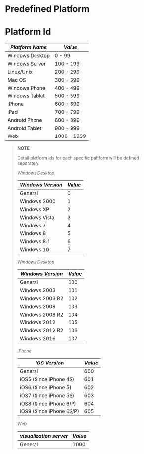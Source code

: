 # **Predefined Platform**



# Platform Id


|    *Platform Name* |    *Value*   |
|--------------------|--------------|
|   Windows Desktop  |     0 - 99   |
|   Windows Server   |   100 - 199  |
|   Linux/Unix       |   200 - 299  |
|   Mac OS           |   300 - 399  |
|   Windows Phone    |   400 - 499  |
|   Windows Tablet   |   500 - 599  |
|   iPhone           |   600 - 699  |
|   iPad             |   700 - 799  |
|   Android Phone    |   800 - 899  |
|   Android Tablet   |   900 - 999  |
|   Web              |  1000 - 1999 |

> **NOTE**
>
> Detail platform ids for each specific paltform will be defined separately.
>
> *Windows Desktop*
>
> |  *Windows Version* |  *Value*   |
> |--------------------|------------|
> |   General          |     0	    |
> |   Windows 2000     |     1      |
> |   Windows XP       |     2      |
> |   Windows Vista    |     3      |
> |   Windows 7        |     4      |
> |   Windows 8        |     5      |
> |   Windows 8.1      |     6      |
> |   Windows 10       |     7      |
>
>
> *Windows Desktop*
>
> |  *Windows Version* |  *Value*   |
> |--------------------|------------|
> |   General          |    100     |
> |   Windows 2003     |    101     |
> |   Windows 2003 R2  |    102     |
> |   Windows 2008     |    103     |
> |   Windows 2008 R2  |    104     |
> |   Windows 2012     |    105     |
> |   Windows 2012 R2  |    106     |
> |   Windows 2016     |    107     |
>
>
> *iPhone*
>
> |  *iOS Version*             |  *Value*   |
> |----------------------------|------------|
> |  General                   |    600     |
> |  iOS5 (Since iPhone 4S)    |    601     |
> |  iOS6 (Since iPhone 5)     |    602     |
> |  iOS7 (Since iPhone 5S)    |    603     |
> |  iOS8 (Since iPhone 6/P)   |    604     |
> |  iOS9 (Since iPhone 6S/P)  |    605     |
>
>
> *Web*
>
> |  *visualization server*    |  *Value*   |
> |----------------------------|------------|
> |  General                   |    1000    |

